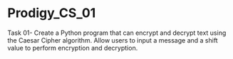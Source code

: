 # Prodigy_CS_01
Task 01- Create a Python program that can encrypt and decrypt text using the Caesar Cipher algorithm. Allow users to input a message and a shift value to perform encryption and decryption.
